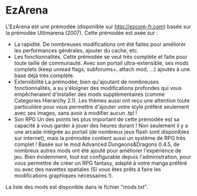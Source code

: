 EzArena
==========

L'EzArena est une prémodée (disponible sur http://ezcom-fr.com) basée sur la prémodée Ultimarena (2007).
Cette prémodée est axée sur :
 - La rapidité.
  De nombreuses modifications ont été faites pour améliorer les performances générales, ajouter du cache, etc.
 - Les fonctionnalités.
  Cette prémodée se veut très complète et faite pour toute taille de communauté. Avec son portail ultra-extensible, ses mods complets (keep unread flags, subforums+, attach mod, ...) ajoutés à une base déjà très complète.
 - Extensibilité
  La prémodée, bien qu'ajoutant de nombreuses fonctionnalités, a su s'éloigner des modifications profondes qui vous empêcheraient d'installer des mods supplémentaires (comme Categories Hierarchy 2.1).
  Les thèmes aussi ont reçu une attention toute particulière pour vous permettre d'ajouter votre style préféré seulement avec ses images, sans avoir à modifier aucun .tpl !
 - Son RPG
  Un des points les plus important de cette prémodée est sa capacité à vous garder à jouer des heures durant ! Non seulement il y a une arcade intégrée au portail (de nombreux jeux flash sont disponibles sur internet), mais la prémodée contient aussi un système de RPG très complet ! Basée sur le mod Advanced Dungeons&Dragons 0.4.5, de nombreux autres mods ont été ajouté pour améliorer l'expérience de jeu. Bien évidemment, tout est configurable depuis l'administration, pour vous permettre de créer un RPG fantasy, adapté à votre manga préféré ou avec des navettes spatiales (Si vous êtes prêts à faire les modifications graphiques nécessaires !).

La liste des mods est disponible dans le fichier "mods.txt".